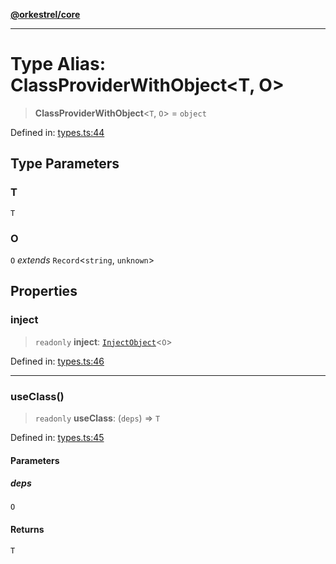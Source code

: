 [**@orkestrel/core**](../index.md)

***

# Type Alias: ClassProviderWithObject\<T, O\>

> **ClassProviderWithObject**\<`T`, `O`\> = `object`

Defined in: [types.ts:44](https://github.com/orkestrel/core/blob/cbe5b2d7b027ca6f0f1301ef32750afb69b4764b/src/types.ts#L44)

## Type Parameters

### T

`T`

### O

`O` *extends* `Record`\<`string`, `unknown`\>

## Properties

### inject

> `readonly` **inject**: [`InjectObject`](InjectObject.md)\<`O`\>

Defined in: [types.ts:46](https://github.com/orkestrel/core/blob/cbe5b2d7b027ca6f0f1301ef32750afb69b4764b/src/types.ts#L46)

***

### useClass()

> `readonly` **useClass**: (`deps`) => `T`

Defined in: [types.ts:45](https://github.com/orkestrel/core/blob/cbe5b2d7b027ca6f0f1301ef32750afb69b4764b/src/types.ts#L45)

#### Parameters

##### deps

`O`

#### Returns

`T`
